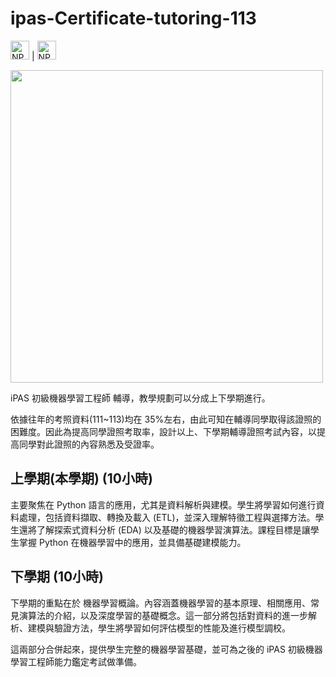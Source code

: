 # ipas-Certificate-tutoring-113

<img src="https://www.npu.edu.tw/images/logo.png" alt="NPU Logo" height="30"> | <img src="https://www.npu.edu.tw/images/logo.png" alt="NPU Logo" height="30">

<a href="https://youtu.be/w8Iix_9wFIA" target=_blank><img src="https://snipboard.io/4OWPv6.jpg" width=500 /></a>




iPAS 初級機器學習工程師 輔導，教學規劃可以分成上下學期進行。 

依據往年的考照資料(111~113)均在 35%左右，由此可知在輔導同學取得該證照的困難度。因此為提高同學證照考取率，設計以上、下學期輔導證照考試內容，以提高同學對此證照的內容熟悉及受證率。  

## 上學期(本學期) (10小時)
主要聚焦在 Python 語言的應用，尤其是資料解析與建模。學生將學習如何進行資料處理，包括資料擷取、轉換及載入 (ETL)，並深入理解特徵工程與選擇方法。學生還將了解探索式資料分析 (EDA) 以及基礎的機器學習演算法。課程目標是讓學生掌握 Python 在機器學習中的應用，並具備基礎建模能力。


## 下學期 (10小時)
下學期的重點在於 機器學習概論。內容涵蓋機器學習的基本原理、相關應用、常見演算法的介紹，以及深度學習的基礎概念。這一部分將包括對資料的進一步解析、建模與驗證方法，學生將學習如何評估模型的性能及進行模型調校。
 
這兩部分合併起來，提供學生完整的機器學習基礎，並可為之後的 iPAS 初級機器學習工程師能力鑑定考試做準備。

